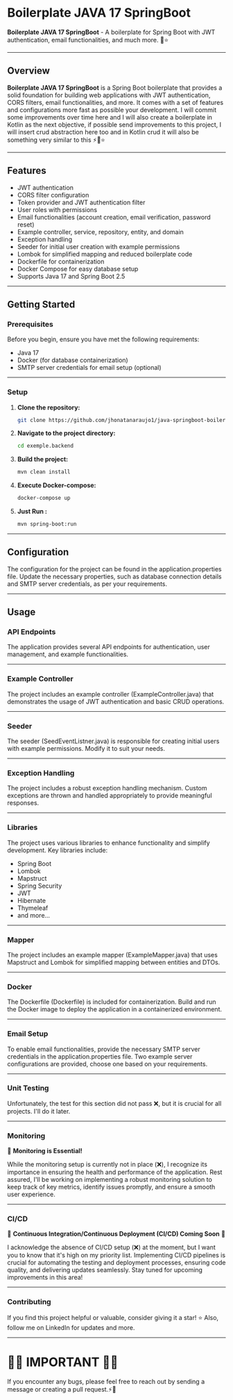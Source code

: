 # Boilerplate JAVA 17 SpringBoot 

**Boilerplate JAVA 17 SpringBoot** - A boilerplate for Spring Boot with JWT authentication, email functionalities, and
much more. 🚀⭐

---

## Overview

**Boilerplate JAVA 17 SpringBoot** is a Spring Boot boilerplate that
provides a solid foundation for building web applications with
JWT authentication, CORS filters, email functionalities, and more.
It comes with a set of features and configurations more fast as possible your development.
I will commit some improvements over time here and I will also
create a boilerplate in Kotlin as the next objective,
if possible send improvements to this project, I will insert crud abstraction here too and in Kotlin crud it will also
be something very similar to this ⚡🚀⭐

---

## Features

- JWT authentication
- CORS filter configuration
- Token provider and JWT authentication filter
- User roles with permissions
- Email functionalities (account creation, email verification, password reset)
- Example controller, service, repository, entity, and domain
- Exception handling
- Seeder for initial user creation with example permissions
- Lombok for simplified mapping and reduced boilerplate code
- Dockerfile for containerization
- Docker Compose for easy database setup
- Supports Java 17 and Spring Boot 2.5

---

## Getting Started

### Prerequisites

Before you begin, ensure you have met the following requirements:

- Java 17
- Docker (for database containerization)
- SMTP server credentials for email setup (optional)

---

### Setup

1. **Clone the repository:**

   ```bash
   git clone https://github.com/jhonatanaraujo1/java-springboot-boilerplate.git

2. **Navigate to the project directory:**

   ```bash
   cd exemple.backend

3. **Build the project:**

   ```bash
   mvn clean install

4. **Execute Docker-compose:**

   ```bash
   docker-compose up

3. **Just Run :**

   ```bash
   mvn spring-boot:run

---

## Configuration

The configuration for the project can be found in the application.properties file. Update the necessary properties, such
as database connection details and SMTP server credentials,
as per your requirements.

---

## Usage

### API Endpoints

The application provides several API endpoints for authentication,
user management, and example functionalities.

---

### Example Controller

The project includes an example controller (ExampleController.java) that demonstrates the usage of JWT authentication
and basic CRUD operations.

---

### Seeder

The seeder (SeedEventListner.java) is responsible for creating initial users with example permissions. Modify it to suit
your needs.

---

### Exception Handling

The project includes a robust exception handling mechanism. Custom exceptions are thrown and handled appropriately to
provide meaningful responses.

---

### Libraries

The project uses various libraries to enhance functionality and simplify development. Key libraries include:

- Spring Boot
- Lombok
- Mapstruct
- Spring Security
- JWT
- Hibernate
- Thymeleaf
- and more...

---

### Mapper

The project includes an example mapper (ExampleMapper.java) that uses Mapstruct and Lombok for simplified mapping
between entities and DTOs.

---

### Docker

The Dockerfile (Dockerfile) is included for containerization. Build and run the Docker image to deploy the application
in a containerized environment.

---

### Email Setup

To enable email functionalities, provide the necessary SMTP server credentials in the application.properties file. Two
example server configurations are provided, choose one based on your requirements.

---

### Unit Testing

Unfortunately, the test for this section did not pass ❌, but it is crucial for all projects. I'll do it later.

---

### Monitoring

🚨 **Monitoring is Essential!**

While the monitoring setup is currently not in place (❌), I recognize its importance in ensuring the health and performance of the application. Rest assured, I'll be working on implementing a robust monitoring solution to keep track of key metrics, identify issues promptly, and ensure a smooth user experience.

---

### CI/CD

🔄 **Continuous Integration/Continuous Deployment (CI/CD) Coming Soon** 🚨

I acknowledge the absence of CI/CD setup (❌) at the moment, but I want you to know that it's high on my priority list. Implementing CI/CD pipelines is crucial for automating the testing and deployment processes, ensuring code quality, and delivering updates seamlessly. Stay tuned for upcoming improvements in this area!

---

### Contributing

If you find this project helpful or valuable, consider giving it a star! ⭐ Also, follow me on LinkedIn for updates and
more.

---

#  🚨🚨 IMPORTANT 🚨🚨

If you encounter any bugs, please feel free to reach out by sending a message or creating a pull request.⚡🚀
